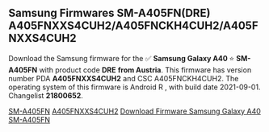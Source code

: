 <h2>Samsung Firmwares SM-A405FN(DRE) A405FNXXS4CUH2/A405FNCKH4CUH2/A405FNXXS4CUH2</h2>
Download the Samsung firmware for the ✅ <strong>Samsung Galaxy A40 </strong> ⭐ <strong>SM-A405FN</strong> with product code <strong>DRE</strong> <strong> from Austria</strong>. This firmware has version number PDA <strong>A405FNXXS4CUH2</strong> and CSC A405FNCKH4CUH2. The operating system of this firmware is Android R , with build date 2021-09-01. Changelist <strong>21800652</strong>.


[SM-A405FN](https://samfirm.shop/samsung/model/SM-A405FN)
[A405FNXXS4CUH2](https://samfirm.shop/samsung/pda/A405FNXXS4CUH2)
[Download Firmware Samsung Galaxy A40 SM-A405FN](https://samfirm.shop/samsung/firmware/452400)
